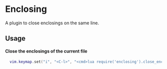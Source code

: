 # Enclosing

A plugin to close enclosings on the same line.

## Usage

#### Close the enclosings of the current file
```lua
  vim.keymap.set("i", "<C-l>", "<cmd>lua require('enclosing').close_enclosing()<cr>")

```
